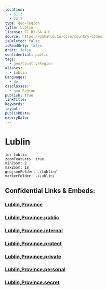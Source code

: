 ```yaml
---
location:
  - 51.3
  - 22.7
type: geo-Region
title: Lublin
license: CC BY-SA 4.0
source: https://datahub.io/core/country-codes
isDeleted: false
isReadOnly: false
draft: false
confidential: public
tags:
  - geo/Country/Region
aliases:
  - Lublin
Languages:
  - de
cssclasses:
  - geo-Region
publish: true
linkTitle:
keywords:
layout:
publishDate:
expiryDate:
---
```


# Lublin

```leaflet
id: Lublin
zoomFeatures: true 
minZoom: 2 
maxZoom: 18
geojsonFolder: ./Lublin/
markerFolder: ./Lublin/
```


## Confidential Links & Embeds: 

### [Lublin,Province](/_Standards/Earth/Continent/Europe/Europe~East/Poland/Provinces~Poland/Lublin,Province.md) 

### [Lublin,Province.public](/_public/Earth/Continent/Europe/Europe~East/Poland/Provinces~Poland/Lublin,Province.public.md) 

### [Lublin,Province.internal](/_internal/Earth/Continent/Europe/Europe~East/Poland/Provinces~Poland/Lublin,Province.internal.md) 

### [Lublin,Province.protect](/_protect/Earth/Continent/Europe/Europe~East/Poland/Provinces~Poland/Lublin,Province.protect.md) 

### [Lublin,Province.private](/_private/Earth/Continent/Europe/Europe~East/Poland/Provinces~Poland/Lublin,Province.private.md) 

### [Lublin,Province.personal](/_personal/Earth/Continent/Europe/Europe~East/Poland/Provinces~Poland/Lublin,Province.personal.md) 

### [Lublin,Province.secret](/_secret/Earth/Continent/Europe/Europe~East/Poland/Provinces~Poland/Lublin,Province.secret.md)

